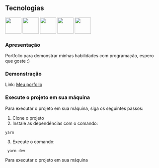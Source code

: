 ## Tecnologias 

<div>
   
<img src="https://www.bing.com/images/search?view=detailV2&ccid=oUu2kKsj&id=33AFB60E997602469BBC74F46BFCF43CD5DDE044&thid=OIP.oUu2kKsjpTVUfPgVbh7j7gHaHa&mediaurl=https%3a%2f%2fwww.offidocs.com%2fimages%2flogohtmlhtml5.jpg&cdnurl=https%3a%2f%2fth.bing.com%2fth%2fid%2fR.a14bb690ab23a535547cf8156e1ee3ee%3frik%3dRODd1Tz0%252fGv0dA%26pid%3dImgRaw%26r%3d0&exph=640&expw=640&q=html+logo+png&simid=607990326851945279&FORM=IRPRST&ck=B23FBC4A6A47667B555CB168E7440B38&selectedIndex=24&ajaxhist=0&ajaxserp=0" width="52"/>
<img src="https://th.bing.com/th/id/OIP.o42cmdc6hAzMlb5k5VBv1AHaHa?pid=ImgDet&rs=1" width="52"/>
<img src="https://www.bing.com/th?id=OIP.bSEhsvI9lRtWOq4-Jz-QxAHaHa&w=99&h=100&c=8&rs=1&qlt=90&o=6&dpr=1.3&pid=3.1&rm=2" width="52"/>
<img src="https://th.bing.com/th?id=OIP.c1rnU4_5k7Mimo_CA1efmQAAAA&w=224&h=224&c=8&rs=1&qlt=90&o=6&dpr=1.3&pid=3.1&rm=2" width="52"/>
<img src="https://th.bing.com/th/id/OIP.-AjQllNCZP3Bp7gHsV_ySQHaHa?pid=ImgDet&rs=1" width="52"/>
</div>


### Apresentação
Portfolio para demonstrar minhas habilidades com programação, espero que goste :)

### Demonstração
Link: [Meu porfolio](https://meuporfolio.com)

### Execute o projeto em sua máquina

Para executar o projeto em sua máquina, siga os seguintes passos:

 1. Clone o projeto 
 2. Instale as dependências com o comando:  
 ```shell 
 yarn
 ```
3. Execute o comando:
```shell 
 yarn dev
 ``` 
 Para executar o projeto em sua máquina
